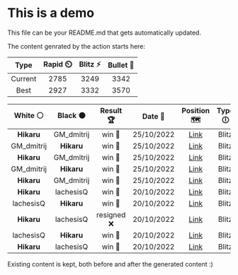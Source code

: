# This is a demo

This file can be your README.md that gets automatically updated.

The content genrated by the action starts here:

<!--START_SECTION:chessStats-->
<!-- Automatically generated with https://github.com/Balastrong/chess-stats-action -->

| Type | Rapid ⏲️ | Blitz ⚡ | Bullet 🔫 |
|:---:|:---:|:---:|:---:|
| Current | 2785 | 3249 | 3342 |
| Best | 2927 | 3332 | 3570 |

| White ⚪ | Black ⚫ | Result 🏆 | Date 📅 | Position 🗺️ | Type 🕕 |
|:---:|:---:|:---:|:---:|:---:|:---:|
| **Hikaru** | GM_dmitrij | win 🥇 | 25/10/2022 | <a href="http://www.ee.unb.ca/cgi-bin/tervo/fen.pl?select=2R5/5kp1/pr4p1/6N1/1p2r3/7P/P2B2P1/6K1 b - -">Link</a> | Blitz |
| GM_dmitrij | **Hikaru** | win 🥇 | 25/10/2022 | <a href="http://www.ee.unb.ca/cgi-bin/tervo/fen.pl?select=1r4k1/6p1/p3qb2/1p2p3/1P1pP2p/P1pP3P/2P1Q3/B5RK b q -">Link</a> | Blitz |
| **Hikaru** | GM_dmitrij | win 🥇 | 25/10/2022 | <a href="http://www.ee.unb.ca/cgi-bin/tervo/fen.pl?select=2Q2r2/pQ1k4/Pp6/1P2p3/3q2p1/8/5PP1/1KR5 b - -">Link</a> | Blitz |
| GM_dmitrij | **Hikaru** | win 🥇 | 25/10/2022 | <a href="http://www.ee.unb.ca/cgi-bin/tervo/fen.pl?select=4r1k1/pp5p/2p5/3b1B2/3P2P1/5q2/P6P/RQ2K3 w - -">Link</a> | Blitz |
| **Hikaru** | GM_dmitrij | win 🥇 | 25/10/2022 | <a href="http://www.ee.unb.ca/cgi-bin/tervo/fen.pl?select=6r1/pQ1k3p/3p2b1/5p2/3b4/1P4P1/P2N4/2n1KR2 b - -">Link</a> | Blitz |
| **Hikaru** | lachesisQ | win 🥇 | 20/10/2022 | <a href="http://www.ee.unb.ca/cgi-bin/tervo/fen.pl?select=8/5k1p/2R1p1p1/8/1b6/1q3Q2/1P4PP/7K b - -">Link</a> | Blitz |
| lachesisQ | **Hikaru** | win 🥇 | 20/10/2022 | <a href="http://www.ee.unb.ca/cgi-bin/tervo/fen.pl?select=4b3/2B5/8/5pP1/3pk3/4p2P/8/4K3 w - -">Link</a> | Blitz |
| **Hikaru** | lachesisQ | resigned ❌ | 20/10/2022 | <a href="http://www.ee.unb.ca/cgi-bin/tervo/fen.pl?select=8/2p2k2/3p3P/8/p4q2/6pK/P7/8 w - -">Link</a> | Blitz |
| lachesisQ | **Hikaru** | win 🥇 | 20/10/2022 | <a href="http://www.ee.unb.ca/cgi-bin/tervo/fen.pl?select=6R1/k7/P1p1p3/3nP3/2p5/3q3P/PP3r2/1K2Q3 w - -">Link</a> | Blitz |
| **Hikaru** | lachesisQ | win 🥇 | 20/10/2022 | <a href="http://www.ee.unb.ca/cgi-bin/tervo/fen.pl?select=5k2/1R3b2/P7/3pBPp1/3P4/3r3p/1P5K/8 b - -">Link</a> | Blitz |

<!--END_SECTION:chessStats-->

Existing content is kept, both before and after the generated content :)

